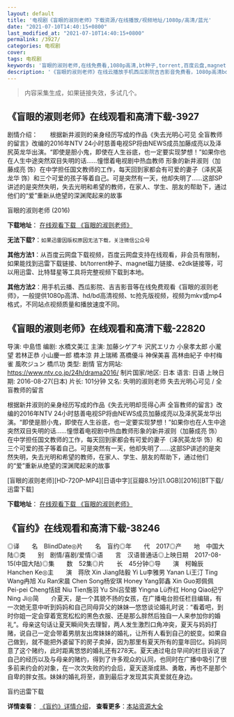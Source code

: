 ```yaml
---
layout: default
title: '电视剧《盲眼的淑则老师》下载资源/在线播放/视频地址/1080p/高清/蓝光'
date: "2021-07-10T14:40:15+0800"
last_modified_at: "2021-07-10T14:40:15+0800"
permalink: /3927/
categories: 电视剧
cover:
tags: 电视剧
keywords: '盲眼的淑则老师,在线免费看,1080p高清,bt种子,torrent,百度云盘,magnet,磁力链,迅雷下载资源'
description: '《盲眼的淑则老师》在线云播放手机西瓜影院吉吉影音免费看，1080p高清bd/hd未删减完整版和tc抢先枪版，mkv/mp4格式，附带bt/torrent种子、magnet/磁力链、百度云盘、网盘资源迅雷下载链接'
---
```


>内容采集生成，如果链接失效，多试几个。


## 《盲眼的淑则老师》在线观看和高清下载-3927

剧情介绍：　　根据新井淑则的亲身经历写成的作品《失去光明心可见 全盲教师的留言》改编的2016年NTV 24小时慈善电视SP将由NEWS成员加藤成亮以及泽尻英龙华出演。“即使是胆小鬼，即使在人生谷底，也一定要实现梦想！”如果你也在人生中途突然双目失明的话……憧憬着电视剧中热血教师 形象的新井淑则（加藤成亮 饰）在中学担任国文教师的工作，每天回到家都会有可爱的妻子（泽尻英龙华 饰）和三个可爱的孩子等着自己。可是突然有一天，他却失明了……这部SP讲述的是突然失明，失去光明和希望的教师，在家人、学生、朋友的帮助下，通过他们的“爱”重新从绝望的深渊爬起来的故事


盲眼的淑则老师 (2016)

**下载地址**： [在线观看下载 《盲眼的淑则老师》](https://www.btbtdy.me/btdy/dy9993.html) 


**无法下载?**：`如果迅雷因版权原因无法下载，关注微信公众号 `

**其他方法1**：从百度云网盘下载视频，百度云网盘支持在线观看，非会员有限制，如果能找到迅雷下载链接、bt/torrent种子、magnet磁力链接、e2dk链接等，可以用迅雷、比特彗星等工具将完整视频下载到本地。

**其他方法2**：用手机云播、西瓜影院、吉吉影音等在线免费观看《盲眼的淑则老师》，一般提供1080p高清、hd/bd高清视频、tc抢先版视频，视频为mkv或mp4格式，不同站点视频质量和播放速度不同。


## 《盲眼的淑则老师》在线观看和高清下载-22820

导演: 中島悟 编剧: 水橋文美江 主演: 加藤シゲアキ 沢尻エリカ 小泉孝太郎 小瀧望 若林正恭 小山慶一郎 橋本涼 井上瑞稀 髙橋優斗 神保美喜 高林由紀子 中村梅雀 風吹ジュン 橋爪功 类型: 剧情 官方网站: https://www.ntv.co.jp/24h/drama2016/ 制片国家/地区: 日本 语言: 日语 上映日期: 2016-08-27(日本) 片长: 101分钟 又名: 失明的淑则老师 失去光明心可见 / 全盲教师的留言

根据新井淑则的亲身经历写成的作品《失去光明却觅得心声 全盲教师的留言》改编的2016年NTV 24小时慈善电视SP将由NEWS成员加藤成亮以及泽尻英龙华出演。“即使是胆小鬼，即使在人生谷底，也一定要实现梦想！”如果你也在人生中途突然双目失明的话……憧憬着电视剧中热血教师形象的新井淑则（加藤成亮 饰）在中学担任国文教师的工作，每天回到家都会有可爱的妻子（泽尻英龙华 饰）和三个可爱的孩子等着自己。可是突然有一天，他却失明了……这部SP讲述的是突然失明，失去光明和希望的教师，在家人、学生、朋友的帮助下，通过他们的“爱”重新从绝望的深渊爬起来的故事


[盲眼的淑则老师][HD-720P-MP4][日语中字][豆瓣8.1分][1.0GB][2016][BT下载/迅雷下载]

**下载地址**： [在线观看下载 《盲眼的淑则老师》](https://www.btdx8.com/torrent/24h_drama_2016_sp.html) 


## 《盲约》在线观看和高清下载-38246

◎译　　名　BlindDate◎片　　名　盲约◎年　　代　2017◎产　　地　中国大陆◎类　　别　剧情/喜剧/爱情◎语　　言　汉语普通话◎上映日期　2017-08-15(中国大陆)◎集　　数　52集◎片　　长　45分钟◎导　　演　柯翰辰 Hanchen Ke◎主　　演　蒋欣 Xin Jiang陆毅 Yi Lu李雅男 Yanan Li王汀 Ting Wang冉旭 Xu Ran宋晨 Chen Song杨安琪 Honey Yang郭鑫 Xin Guo郑佩佩 Pei-pei Cheng恬妞 Niu Tien施羽 Yu Shi吕莹娜 Yingna Lü乔红 Hong Qiao纪宁 Ning Ji◎简　　介夏天，是一个其貌不扬的女孩，在广播电台担任栏目编辑，有一次她无意中听到妈妈和自己同母异父的妹妹—悠悠谈论婚礼时说：“看着吧，到时你姐一定会穿着宽宽松松的黑色衣服、还是那么胖然后独自一人来参加你的婚礼”。母亲这句话让夏天瞬间失去理智，两人发生激烈口角冲突，夏天与妈妈打赌，说自己一定会带着男朋友出席妹妹的婚礼，让所有人看到自己的蜕变。如果自己做到，就不能把外婆留下的房子卖掉，因为那里有夏天所有的童年回忆。妈妈同意了这个赌约，此时距离悠悠的婚礼还有278天。夏天通过电台早间的栏目诉说了自己的经历以及与母亲的赌约，得到了许多观众的认同，也同时在广播中吸引了很多前来约会的对象，在一次次失败的约会后，夏天逐渐成熟、勇敢，再也不是那个自卑的胖女孩。妹妹的婚礼将至，直到最后才发现其实真爱就在身边。


盲约迅雷下载

**详情查看**： [《盲约》详情介绍](/movie/38246/)， **查看更多**：[本站资源大全](/movie/t/all/)

